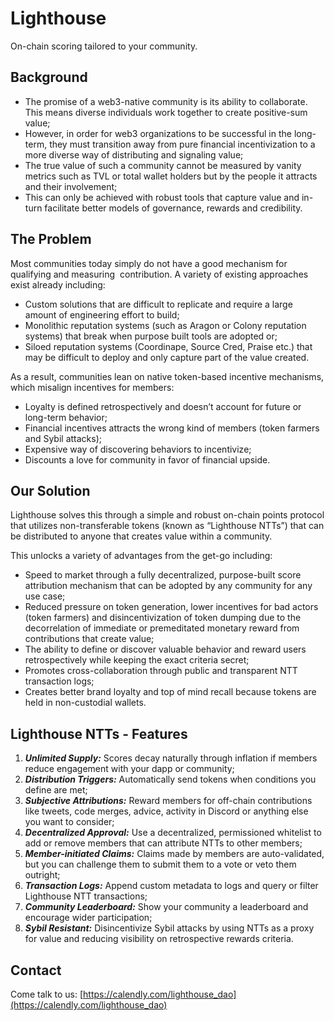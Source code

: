 # Lighthouse

On-chain scoring tailored to your community.

## Background

- The promise of a web3-native community is its ability to collaborate. This means diverse individuals work together to create positive-sum value;
- However, in order for web3 organizations to be successful in the long-term, they must transition away from pure financial incentivization to a more diverse way of distributing and signaling value;
- The true value of such a community cannot be measured by vanity metrics such as TVL or total wallet holders but by the people it attracts and their involvement;
- This can only be achieved with robust tools that capture value and in-turn facilitate better models of governance, rewards and credibility.

## The Problem

Most communities today simply do not have a good mechanism for qualifying and measuring  contribution. A variety of existing approaches exist already including:

- Custom solutions that are difficult to replicate and require a large amount of engineering effort to build;
- Monolithic reputation systems (such as Aragon or Colony reputation systems) that break when purpose built tools are adopted or;
- Siloed reputation systems (Coordinape, Source Cred, Praise etc.) that may be difficult to deploy and only capture part of the value created.

As a result, communities lean on native token-based incentive mechanisms, which misalign incentives for members:

- Loyalty is defined retrospectively and doesn’t account for future or long-term behavior;
- Financial incentives attracts the wrong kind of members (token farmers and Sybil attacks);
- Expensive way of discovering behaviors to incentivize;
- Discounts a love for community in favor of financial upside.

## Our Solution

Lighthouse solves this through a simple and robust on-chain points protocol that utilizes non-transferable tokens (known as “Lighthouse NTTs”) that can be distributed to anyone that creates value within a community.

This unlocks a variety of advantages from the get-go including:

- Speed to market through a fully decentralized, purpose-built score attribution mechanism that can be adopted by any community for any use case;
- Reduced pressure on token generation, lower incentives for bad actors (token farmers) and disincentivization of token dumping due to the decorrelation of immediate or premeditated monetary reward from contributions that create value;
- The ability to define or discover valuable behavior and reward users retrospectively while keeping the exact criteria secret;
- Promotes cross-collaboration through public and transparent NTT transaction logs;
- Creates better brand loyalty and top of mind recall because tokens are held in non-custodial wallets.

## Lighthouse NTTs - Features

1. ***Unlimited Supply:*** Scores decay naturally through inflation if members reduce engagement with your dapp or community;
2. ***Distribution Triggers:*** Automatically send tokens when conditions you define are met;
3. ***Subjective Attributions:*** Reward members for off-chain contributions like tweets, code merges, advice, activity in Discord or anything else you want to consider;
4. ***Decentralized Approval:*** Use a decentralized, permissioned whitelist to add or remove members that can attribute NTTs to other members;
5. ***Member-initiated Claims:*** Claims made by members are auto-validated, but you can challenge them to submit them to a vote or veto them outright;
6. ***Transaction Logs:*** Append custom metadata to logs and query or filter Lighthouse NTT transactions;
7. ***Community Leaderboard:*** Show your community a leaderboard and encourage wider participation;
8. ***Sybil Resistant:*** Disincentivize Sybil attacks by using NTTs as a proxy for value and reducing visibility on retrospective rewards criteria.

## Contact

Come talk to us: [https://calendly.com/lighthouse_dao](https://calendly.com/lighthouse_dao)
